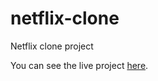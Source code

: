 # netflix-clone
Netflix clone project

You can see the live project [here](https://dgreen19-netflix-clone.netlify.app/).
